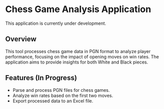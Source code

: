 # Chess Game Analysis Application

This application is currently under development.

## Overview
This tool processes chess game data in PGN format to analyze player performance, focusing on the impact of opening moves on win rates. The application aims to provide insights for both White and Black pieces.

## Features (In Progress)
- Parse and process PGN files for chess games.
- Analyze win rates based on the first two moves.
- Export processed data to an Excel file.
